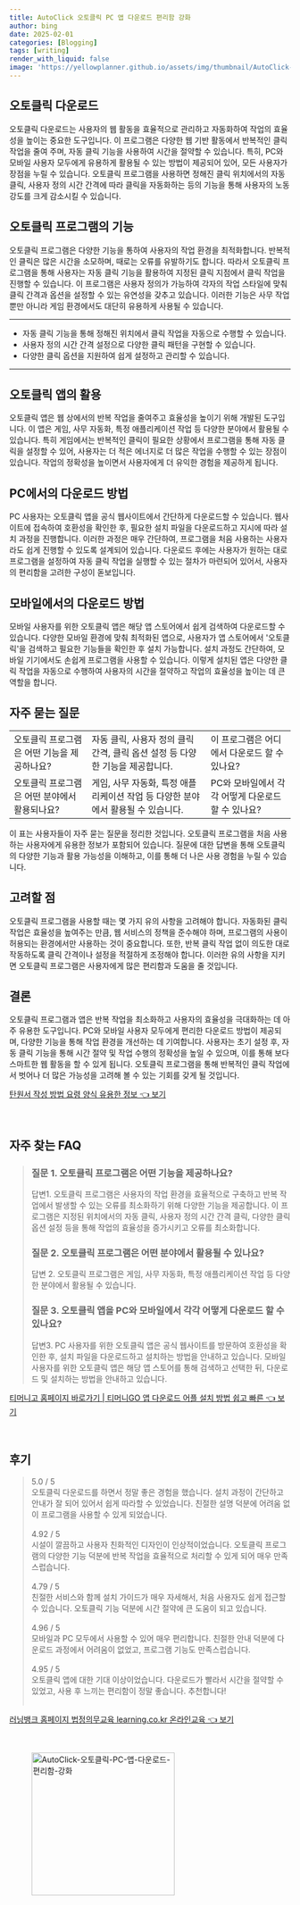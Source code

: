 ```yaml
---
title: AutoClick 오토클릭 PC 앱 다운로드 편리함 강화
author: bing
date: 2025-02-01
categories: [Blogging]
tags: [writing]
render_with_liquid: false
image: 'https://yellowplanner.github.io/assets/img/thumbnail/AutoClick-오토클릭-PC-앱-다운로드-편리함-강화.webp'
---
```



<h2 id='오토클릭 다운로드'>오토클릭 다운로드</h2>

<p>오토클릭 다운로드는 사용자의 웹 활동을 효율적으로 관리하고 자동화하여 작업의 효율성을 높이는 중요한 도구입니다. 이 프로그램은 다양한 웹 기반 활동에서 반복적인 클릭 작업을 줄여 주며, 자동 클릭 기능을 사용하여 시간을 절약할 수 있습니다. 특히, PC와 모바일 사용자 모두에게 유용하게 활용될 수 있는 방법이 제공되어 있어, 모든 사용자가 장점을 누릴 수 있습니다. 오토클릭 프로그램을 사용하면 정해진 클릭 위치에서의 자동 클릭, 사용자 정의 시간 간격에 따라 클릭을 자동화하는 등의 기능을 통해 사용자의 노동 강도를 크게 감소시킬 수 있습니다.</p>

<h2 id='오토클릭 프로그램의 기능'>오토클릭 프로그램의 기능</h2>

<p>오토클릭 프로그램은 다양한 기능을 통하여 사용자의 작업 환경을 최적화합니다. 반복적인 클릭은 많은 시간을 소모하며, 때로는 오류를 유발하기도 합니다. 따라서 오토클릭 프로그램을 통해 사용자는 자동 클릭 기능을 활용하여 지정된 클릭 지점에서 클릭 작업을 진행할 수 있습니다. 이 프로그램은 사용자 정의가 가능하여 각자의 작업 스타일에 맞춰 클릭 간격과 옵션을 설정할 수 있는 유연성을 갖추고 있습니다. 이러한 기능은 사무 작업뿐만 아니라 게임 환경에서도 대단히 유용하게 사용될 수 있습니다.</p>

<hr />

<ul>
    <li>자동 클릭 기능을 통해 정해진 위치에서 클릭 작업을 자동으로 수행할 수 있습니다.</li>
    <li>사용자 정의 시간 간격 설정으로 다양한 클릭 패턴을 구현할 수 있습니다.</li>
    <li>다양한 클릭 옵션을 지원하여 쉽게 설정하고 관리할 수 있습니다.</li>
</ul>

<hr />

<h2 id='오토클릭 앱의 활용'>오토클릭 앱의 활용</h2>

<p>오토클릭 앱은 웹 상에서의 반복 작업을 줄여주고 효율성을 높이기 위해 개발된 도구입니다. 이 앱은 게임, 사무 자동화, 특정 애플리케이션 작업 등 다양한 분야에서 활용될 수 있습니다. 특히 게임에서는 반복적인 클릭이 필요한 상황에서 프로그램을 통해 자동 클릭을 설정할 수 있어, 사용자는 더 적은 에너지로 더 많은 작업을 수행할 수 있는 장점이 있습니다. 작업의 정확성을 높이면서 사용자에게 더 유익한 경험을 제공하게 됩니다.</p>

<h2 id='PC에서의 다운로드 방법'>PC에서의 다운로드 방법</h2>

<p>PC 사용자는 오토클릭 앱을 공식 웹사이트에서 간단하게 다운로드할 수 있습니다. 웹사이트에 접속하여 호환성을 확인한 후, 필요한 설치 파일을 다운로드하고 지시에 따라 설치 과정을 진행합니다. 이러한 과정은 매우 간단하여, 프로그램을 처음 사용하는 사용자라도 쉽게 진행할 수 있도록 설계되어 있습니다. 다운로드 후에는 사용자가 원하는 대로 프로그램을 설정하여 자동 클릭 작업을 실행할 수 있는 절차가 마련되어 있어서, 사용자의 편리함을 고려한 구성이 돋보입니다.</p>

<h2 id='모바일에서의 다운로드 방법'>모바일에서의 다운로드 방법</h2>

<p>모바일 사용자를 위한 오토클릭 앱은 해당 앱 스토어에서 쉽게 검색하여 다운로드할 수 있습니다. 다양한 모바일 환경에 맞춰 최적화된 앱으로, 사용자가 앱 스토어에서 '오토클릭'을 검색하고 필요한 기능들을 확인한 후 설치 가능합니다. 설치 과정도 간단하여, 모바일 기기에서도 손쉽게 프로그램을 사용할 수 있습니다. 이렇게 설치된 앱은 다양한 클릭 작업을 자동으로 수행하여 사용자의 시간을 절약하고 작업의 효율성을 높이는 데 큰 역할을 합니다.</p>

<h2 id='자주 묻는 질문'>자주 묻는 질문</h2>

<table>
    <tr>
        <td>오토클릭 프로그램은 어떤 기능을 제공하나요?</td>
        <td>자동 클릭, 사용자 정의 클릭 간격, 클릭 옵션 설정 등 다양한 기능을 제공합니다.</td>
        <td>이 프로그램은 어디에서 다운로드 할 수 있나요?</td>
    </tr>
    <tr>
        <td>오토클릭 프로그램은 어떤 분야에서 활용되나요?</td>
        <td>게임, 사무 자동화, 특정 애플리케이션 작업 등 다양한 분야에서 활용될 수 있습니다.</td>
        <td>PC와 모바일에서 각각 어떻게 다운로드 할 수 있나요?</td>
    </tr>
</table>

<p>이 표는 사용자들이 자주 묻는 질문을 정리한 것입니다. 오토클릭 프로그램을 처음 사용하는 사용자에게 유용한 정보가 포함되어 있습니다. 질문에 대한 답변을 통해 오토클릭의 다양한 기능과 활용 가능성을 이해하고, 이를 통해 더 나은 사용 경험을 누릴 수 있습니다.</p>

<h2 id='고려할 점'>고려할 점</h2>

<p>오토클릭 프로그램을 사용할 때는 몇 가지 유의 사항을 고려해야 합니다. 자동화된 클릭 작업은 효율성을 높여주는 만큼, 웹 서비스의 정책을 준수해야 하며, 프로그램의 사용이 허용되는 환경에서만 사용하는 것이 중요합니다. 또한, 반복 클릭 작업 없이 의도한 대로 작동하도록 클릭 간격이나 설정을 적절하게 조정해야 합니다. 이러한 유의 사항을 지키면 오토클릭 프로그램은 사용자에게 많은 편리함과 도움을 줄 것입니다.</p>

<h2 id='결론'>결론</h2>

<p>오토클릭 프로그램과 앱은 반복 작업을 최소화하고 사용자의 효율성을 극대화하는 데 아주 유용한 도구입니다. PC와 모바일 사용자 모두에게 편리한 다운로드 방법이 제공되며, 다양한 기능을 통해 작업 환경을 개선하는 데 기여합니다. 사용자는 초기 설정 후, 자동 클릭 기능을 통해 시간 절약 및 작업 수행의 정확성을 높일 수 있으며, 이를 통해 보다 스마트한 웹 활동을 할 수 있게 됩니다. 오토클릭 프로그램을 통해 반복적인 클릭 작업에서 벗어나 더 많은 가능성을 고려해 볼 수 있는 기회를 갖게 될 것입니다.</p>


<p><a class="click-button" title="탄원서 작성 방법 요령 양식 유용한 정보" href="https://yellowplanner.github.io/posts/%ED%83%84%EC%9B%90%EC%84%9C-%EC%9E%91%EC%84%B1-%EB%B0%A9%EB%B2%95-%EC%9A%94%EB%A0%B9-%EC%96%91%EC%8B%9D-%EC%9C%A0%EC%9A%A9%ED%95%9C-%EC%A0%95%EB%B3%B4/" rel="dofollow">탄원서 작성 방법 요령 양식 유용한 정보 👈 보기</a></p><br>
<h2 id='자주_찾는_FAQ'>자주 찾는 FAQ</h2>
<div itemscope="" itemtype="https://schema.org/FAQPage"> 
<blockquote> 
<div itemscope="" itemprop="mainEntity" itemtype="https://schema.org/Question"> 
<h3 itemprop="name">질문 1. 오토클릭 프로그램은 어떤 기능을 제공하나요?</h3> 
<div itemscope="" itemprop="acceptedAnswer" itemtype="https://schema.org/Answer"> 
<span itemprop="text"> 
<p>답변1. 오토클릭 프로그램은 사용자의 작업 환경을 효율적으로 구축하고 반복 작업에서 발생할 수 있는 오류를 최소화하기 위해 다양한 기능을 제공합니다. 이 프로그램은 지정된 위치에서의 자동 클릭, 사용자 정의 시간 간격 클릭, 다양한 클릭 옵션 설정 등을 통해 작업의 효율성을 증가시키고 오류를 최소화합니다.</p> 
</span> 
</div> 
</div> 

<div itemscope="" itemprop="mainEntity" itemtype="https://schema.org/Question"> 
<h3 itemprop="name">질문 2. 오토클릭 프로그램은 어떤 분야에서 활용될 수 있나요?</h3> 
<div itemscope="" itemprop="acceptedAnswer" itemtype="https://schema.org/Answer"> 
<span itemprop="text"> 
<p>답변 2. 오토클릭 프로그램은 게임, 사무 자동화, 특정 애플리케이션 작업 등 다양한 분야에서 활용될 수 있습니다.</p> 
</span> 
</div> 
</div> 

<div itemscope="" itemprop="mainEntity" itemtype="https://schema.org/Question"> 
<h3 itemprop="name">질문 3. 오토클릭 앱을 PC와 모바일에서 각각 어떻게 다운로드 할 수 있나요?</h3> 
<div itemscope="" itemprop="acceptedAnswer" itemtype="https://schema.org/Answer"> 
<span itemprop="text"> 
<p>답변3. PC 사용자를 위한 오토클릭 앱은 공식 웹사이트를 방문하여 호환성을 확인한 후, 설치 파일을 다운로드하고 설치하는 방법을 안내하고 있습니다. 모바일 사용자를 위한 오토클릭 앱은 해당 앱 스토어를 통해 검색하고 선택한 뒤, 다운로드 및 설치하는 방법을 안내하고 있습니다.</p> 
</span> 
</div> 
</div> 

</blockquote> 
</div>
<p><a class="click-button" title="티머니고 홈페이지 바로가기 | 티머니GO 앱 다운로드 어플 설치 방법 쉽고 빠른" href="https://yellowplanner.github.io/posts/%ED%8B%B0%EB%A8%B8%EB%8B%88%EA%B3%A0-%ED%99%88%ED%8E%98%EC%9D%B4%EC%A7%80-%EB%B0%94%EB%A1%9C%EA%B0%80%EA%B8%B0-%ED%8B%B0%EB%A8%B8%EB%8B%88GO-%EC%95%B1-%EB%8B%A4%EC%9A%B4%EB%A1%9C%EB%93%9C-%EC%96%B4%ED%94%8C-%EC%84%A4%EC%B9%98-%EB%B0%A9%EB%B2%95-%EC%89%BD%EA%B3%A0-%EB%B9%A0%EB%A5%B8/" rel="dofollow">티머니고 홈페이지 바로가기 | 티머니GO 앱 다운로드 어플 설치 방법 쉽고 빠른 👈 보기</a></p><br>
<h2 id='후기'>후기</h2>
<div itemscope itemtype="https://schema.org/Product">
  <blockquote>
  <div itemprop="review" itemscope itemtype="https://schema.org/Review">
      <div itemprop="reviewRating" itemscope itemtype="https://schema.org/Rating"> <span itemprop="ratingValue">5.0</span> / <span itemprop="bestRating">5</span> </div>
      <span itemprop="reviewBody">오토클릭 다운로드를 하면서 정말 좋은 경험을 했습니다. 설치 과정이 간단하고 안내가 잘 되어 있어서 쉽게 따라할 수 있었습니다. 친절한 설명 덕분에 어려움 없이 프로그램을 사용할 수 있게 되었습니다.</span>
  </div>
  <br>
  <div itemprop="review" itemscope itemtype="https://schema.org/Review">
      <div itemprop="reviewRating" itemscope itemtype="https://schema.org/Rating"> <span itemprop="ratingValue">4.92</span> / <span itemprop="bestRating">5</span> </div>
      <span itemprop="reviewBody">시설이 깔끔하고 사용자 친화적인 디자인이 인상적이었습니다. 오토클릭 프로그램의 다양한 기능 덕분에 반복 작업을 효율적으로 처리할 수 있게 되어 매우 만족스럽습니다.</span>
  </div>
  <br>
  <div itemprop="review" itemscope itemtype="https://schema.org/Review">
      <div itemprop="reviewRating" itemscope itemtype="https://schema.org/Rating"> <span itemprop="ratingValue">4.79</span> / <span itemprop="bestRating">5</span> </div>
      <span itemprop="reviewBody">친절한 서비스와 함께 설치 가이드가 매우 자세해서, 처음 사용자도 쉽게 접근할 수 있습니다. 오토클릭 기능 덕분에 시간 절약에 큰 도움이 되고 있습니다.</span>
  </div>
  <br>
  <div itemprop="review" itemscope itemtype="https://schema.org/Review">
      <div itemprop="reviewRating" itemscope itemtype="https://schema.org/Rating"> <span itemprop="ratingValue">4.96</span> / <span itemprop="bestRating">5</span> </div>
      <span itemprop="reviewBody">모바일과 PC 모두에서 사용할 수 있어 매우 편리합니다. 친절한 안내 덕분에 다운로드 과정에서 어려움이 없었고, 프로그램 기능도 만족스럽습니다.</span>
  </div>
  <br>
  <div itemprop="review" itemscope itemtype="https://schema.org/Review">
      <div itemprop="reviewRating" itemscope itemtype="https://schema.org/Rating"> <span itemprop="ratingValue">4.95</span> / <span itemprop="bestRating">5</span> </div>
      <span itemprop="reviewBody">오토클릭 앱에 대한 기대 이상이었습니다. 다운로드가 빨라서 시간을 절약할 수 있었고, 사용 후 느끼는 편리함이 정말 좋습니다. 추천합니다!</span>
  </div>
  <br>
</blockquote>
</div>
<p><a class="click-button" title="러닝뱅크 홈페이지 법정의무교육 learning.co.kr 온라인교육" href="https://yellowplanner.github.io/posts/%EB%9F%AC%EB%8B%9D%EB%B1%85%ED%81%AC-%ED%99%88%ED%8E%98%EC%9D%B4%EC%A7%80-%EB%B2%95%EC%A0%95%EC%9D%98%EB%AC%B4%EA%B5%90%EC%9C%A1-learning.co.kr-%EC%98%A8%EB%9D%BC%EC%9D%B8%EA%B5%90%EC%9C%A1/" rel="dofollow">러닝뱅크 홈페이지 법정의무교육 learning.co.kr 온라인교육 👈 보기</a></p><br>
<figure class="image"><img src="https://yellowplanner.github.io/assets/img/thumbnail/AutoClick-오토클릭-PC-앱-다운로드-편리함-강화.webp" alt="AutoClick-오토클릭-PC-앱-다운로드-편리함-강화" width="256" height="256"></figure>
